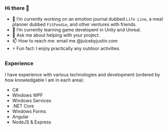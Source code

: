 ### Hi there 👋

- 🔭 I’m currently working on an emotion journal dubbed `Life Line`, a meal planner dubbed `FitFoodie`, and other ventures with friends.
- 🌱 I’m currently learning game developent in Unity and Unreal.
- 💬 Ask me about helping with your project.
- 📫 How to reach me: email me @juicebyjustin.com
- ⚡ Fun fact: I enjoy practically any outdoor activities.

### Experience
I have experience with various technologies and development (ordered by how knowledgable I am in each area):
- C#
- Windows WPF
- Windows Services
- .NET Core
- Windows Forms
- Angular
- NodeJS & Express

<!--- 👯 I’m looking to collaborate on ...
- 🤔 I’m looking for help with ...-->
